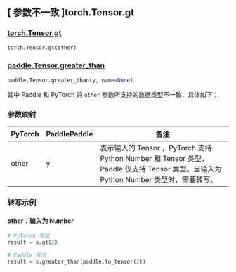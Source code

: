 ## [ 参数不一致 ]torch.Tensor.gt

### [torch.Tensor.gt](https://pytorch.org/docs/stable/generated/torch.Tensor.gt.html?highlight=torch+tensor+gt#torch.Tensor.gt)

```python
torch.Tensor.gt(other)
```

### [paddle.Tensor.greater_than](https://www.paddlepaddle.org.cn/documentation/docs/zh/develop/api/paddle/Tensor_cn.html#greater-than-y-name-none)

```python
paddle.Tensor.greater_than(y, name=None)
```

其中 Paddle 和 PyTorch 的 `other` 参数所支持的数据类型不一致，具体如下：
### 参数映射

| PyTorch                          | PaddlePaddle                 | 备注                                                   |
|----------------------------------|------------------------------| ------------------------------------------------------ |
| other  |  y  | 表示输入的 Tensor ，PyTorch 支持 Python Number 和 Tensor 类型， Paddle 仅支持 Tensor 类型。当输入为 Python Number 类型时，需要转写。  |

### 转写示例
#### other：输入为 Number
```python
# PyTorch 写法
result = x.gt(2)

# Paddle 写法
result = x.greater_than(paddle.to_tensor(2))
```
